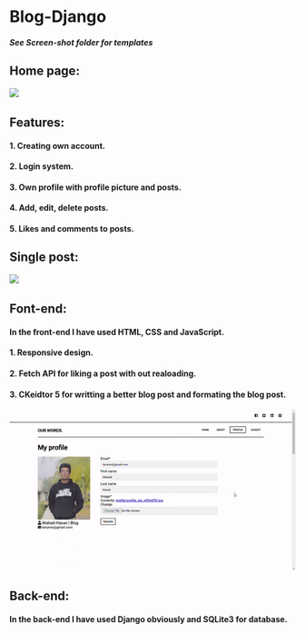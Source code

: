 # Blog-Django
##### See Screen-shot folder for templates
## Home page:
![](GIF/home.gif)

## Features:
#### 1. Creating own account.
#### 2. Login system.
#### 3. Own profile with profile picture and posts.
#### 4. Add, edit, delete posts.
#### 5. Likes and comments to posts.
## Single post:

![](GIF/single.gif)
## Font-end:
#### In the front-end I have used HTML, CSS and JavaScript.
#### 1. Responsive design.
#### 2. Fetch API for liking a post with out realoading.
#### 3. CKeidtor 5 for writting a better blog post and formating the blog post.

![](GIF/profile.gif)
## Back-end:
#### In the back-end I have used Django obviously and SQLite3 for database.
